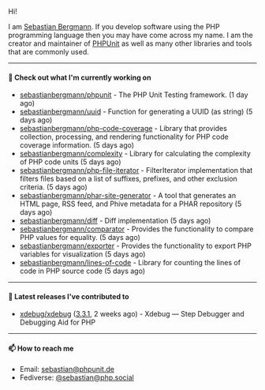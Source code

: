 Hi!

I am [Sebastian Bergmann](https://sebastian-bergmann.de/). If you develop software using the PHP programming language then you may have come across my name. I am the creator and maintainer of [PHPUnit](https://phpunit.de/) as well as many other libraries and tools that are commonly used.

---

#### 👷 Check out what I'm currently working on

- [sebastianbergmann/phpunit](https://github.com/sebastianbergmann/phpunit) - The PHP Unit Testing framework. (1 day ago)
- [sebastianbergmann/uuid](https://github.com/sebastianbergmann/uuid) - Function for generating a UUID (as string) (5 days ago)
- [sebastianbergmann/php-code-coverage](https://github.com/sebastianbergmann/php-code-coverage) - Library that provides collection, processing, and rendering functionality for PHP code coverage information. (5 days ago)
- [sebastianbergmann/complexity](https://github.com/sebastianbergmann/complexity) - Library for calculating the complexity of PHP code units (5 days ago)
- [sebastianbergmann/php-file-iterator](https://github.com/sebastianbergmann/php-file-iterator) - FilterIterator implementation that filters files based on a list of suffixes, prefixes, and other exclusion criteria. (5 days ago)
- [sebastianbergmann/phar-site-generator](https://github.com/sebastianbergmann/phar-site-generator) - A tool that generates an HTML page, RSS feed, and Phive metadata for a PHAR repository (5 days ago)
- [sebastianbergmann/diff](https://github.com/sebastianbergmann/diff) - Diff implementation (5 days ago)
- [sebastianbergmann/comparator](https://github.com/sebastianbergmann/comparator) - Provides the functionality to compare PHP values for equality. (5 days ago)
- [sebastianbergmann/exporter](https://github.com/sebastianbergmann/exporter) - Provides the functionality to export PHP variables for visualization (5 days ago)
- [sebastianbergmann/lines-of-code](https://github.com/sebastianbergmann/lines-of-code) - Library for counting the lines of code in PHP source code (5 days ago)

---

#### 🔭 Latest releases I've contributed to

- [xdebug/xdebug](https://github.com/xdebug/xdebug) ([3.3.1](https://github.com/xdebug/xdebug/releases/tag/3.3.1), 2 weeks ago) - Xdebug — Step Debugger and Debugging Aid for PHP

---

#### 📫 How to reach me

- Email: [sebastian@phpunit.de](mailto://sebastian@phpunit.de)
- Fediverse: [@sebastian@php.social](https://phpc.social/@sebastian)
